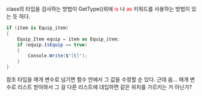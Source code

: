 class의 타입을 검사하는 방법이 GetType()외에 <font color="#ff0000">i</font><font color="#ff0000">s</font> 나 <font color="#ff0000">as </font>키워드를 사용하는 방법이 있는 듯 하다.  
~~~ C#
if (item is Equip_item)
{
	Equip_Item equip = item as Equip_item;
	if (equip.IsEquip == true)
	{
		Console.Write($"[E]");
	}
}
~~~

참조 타입을 매개 변수로 넘기면 함수 안에서 그 값을 수정할 순 있다. 근데 음... 매개 변수로 리스트 받아와서 그 걸 다른 리스트에 대입하면 같은 위치를 가르키는 거 아닌가?
